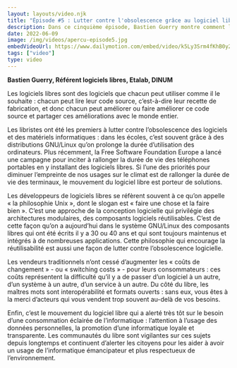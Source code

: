 ```yaml
---
layout: layouts/video.njk
title: "Épisode #5 : Lutter contre l'obsolescence grâce au logiciel libre"
description: Dans ce cinquième épisode, Bastien Guerry montre comment le logiciel libre peut contribuer à lutter contre obsolescence des équipements.
date: 2022-06-09
image: /img/videos/apercu-episode5.jpg
embedVideoUrl: https://www.dailymotion.com/embed/video/k5Ly3Srm4fKhB0y2JTk
tags: ["video"]
type: video
---
```


**Bastien Guerry, Référent logiciels libres, Etalab, DINUM**

Les logiciels libres sont des logiciels que chacun peut utiliser comme il le souhaite : chacun peut lire leur code source, c’est-à-dire leur recette de fabrication, et donc chacun peut améliorer ou faire améliorer ce code source et partager ces améliorations avec le monde entier.

Les libristes ont été les premiers à lutter contre l’obsolescence des logiciels et des matériels informatiques : dans les écoles, c’est souvent grâce à des distributions GNU/Linux qu’on prolonge la durée d’utilisation des ordinateurs. Plus récemment, la Free Software Foundation Europe a lancé une campagne pour inciter à rallonger la durée de vie des téléphones portables en y installant des logiciels libres. Si l’une des priorités pour diminuer l’empreinte de nos usages sur le climat est de rallonger la durée de vie des terminaux, le mouvement du logiciel libre est porteur de solutions.

Les développeurs de logiciels libres se réfèrent souvent à ce qu’on appelle « la philosophie Unix », dont le slogan est « faire une chose et la faire bien ». C’est une approche de la conception logicielle qui privilégie des architectures modulaires, des composants logiciels réutilisables. C’est de cette façon qu’on a aujourd’hui dans le système GNU/Linux des composants libres qui ont été écrits il y a 30 ou 40 ans et qui sont toujours maintenus et intégrés à de nombreuses applications. Cette philosophie qui encourage la réutilisabilité est aussi une façon de lutter contre l’obsolescence logicielle.

Les vendeurs traditionnels n’ont cessé d’augmenter les « coûts de changement » - ou « switching costs » - pour leurs consommateurs : ces coûts représentent la difficulté qu’il y a de passer d’un logiciel à un autre, d’un système à un autre, d’un service à un autre. Du côté du libre, les maîtres mots sont interopérabilité et formats ouverts : sans eux, vous êtes à la merci d’acteurs qui vous vendent trop souvent au-delà de vos besoins. 

Enfin, c’est le mouvement du logiciel libre qui a alerté très tôt sur le besoin d’une consommation éclairée de l’informatique : l’attention à l’usage des données personnelles, la promotion d’une informatique loyale et transparente. Les communautés du libre sont vigilantes sur ces sujets depuis longtemps et continuent d’alerter les citoyens pour les aider à avoir un usage de l’informatique émancipateur et plus respectueux de l’environnement.
